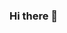 ### Hi there 👋

<!--
**NE0RU/NE0RU** is a ✨ _special_ ✨ repository because its `README.md` (this file) appears on your GitHub profile.

Here are some ideas to get you started:

[![](https://github-readme-stats.vercel.app/api?username=hangyeol0531&show_icons=true&hide_border=true)](https://github.com/NE0RU)<br><br>
[![Top Langs](https://github-readme-stats.vercel.app/api/top-langs/?username=anuraghazra&layout=compact)](https://github.com/NE0RU)<br><br>

- 🔭 I’m currently working on ...
- 🌱 I’m currently learning ...
- 👯 I’m looking to collaborate on ...
- 🤔 I’m looking for help with ...
- 💬 Ask me about ...
- 📫 How to reach me: ...
- 😄 Pronouns: ...
- ⚡ Fun fact: ...
-->
